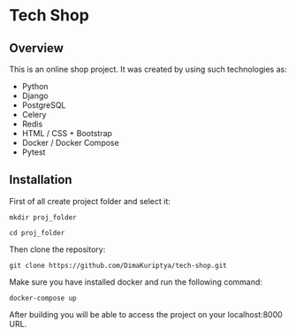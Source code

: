 # Tech Shop
## Overview
This is an online shop project. It was created by using such technologies as:
- Python
- Django
- PostgreSQL
- Celery
- Redis
- HTML / CSS + Bootstrap
- Docker / Docker Compose
- Pytest
## Installation
First of all create project folder and select it:
```
mkdir proj_folder
```
```
cd proj_folder
```
Then clone the repository:
```
git clone https://github.com/DimaKuriptya/tech-shop.git
```
Make sure you have installed docker and run the following command:
```
docker-compose up
```
After building you will be able to access the project on your localhost:8000 URL.
